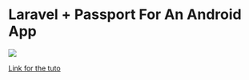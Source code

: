 # Laravel + Passport For An Android App
![](https://drive.google.com/uc?id=1R2-dhSiH7LfdYkpfTIVfS2AiPscLwUQj)

[Link for the tuto](https://www.youtube.com/playlist?list=PLEubh3Rmu4tn8xtkVcWnWOjQcGG4aeRK-) 
